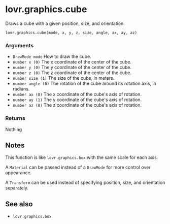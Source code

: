 <!--
category: reference
-->

lovr.graphics.cube
===

Draws a cube with a given position, size, and orientation.

    lovr.graphics.cube(mode, x, y, z, size, angle, ax, ay, az)

### Arguments

- `DrawMode mode` How to draw the cube.
- `number x (0)` The x coordinate of the center of the cube.
- `number y (0)` The y coordinate of the center of the cube.
- `number z (0)` The z coordinate of the center of the cube.
- `number size (1)` The size of the cube, in meters.
- `number angle (0)` The rotation of the cube around its rotation axis, in radians.
- `number ax (0)` The x coordinate of the cube's axis of rotation.
- `number ay (1)` The y coordinate of the cube's axis of rotation.
- `number az (0)` The z coordinate of the cube's axis of rotation.

### Returns

Nothing

Notes
---

This function is like `lovr.graphics.box` with the same scale for each axis.

A `Material` can be passed instead of a `DrawMode` for more control over appearance.

A `Transform` can be used instead of specifying position, size, and orientation separately.

See also
---

- `lovr.graphics.box`
